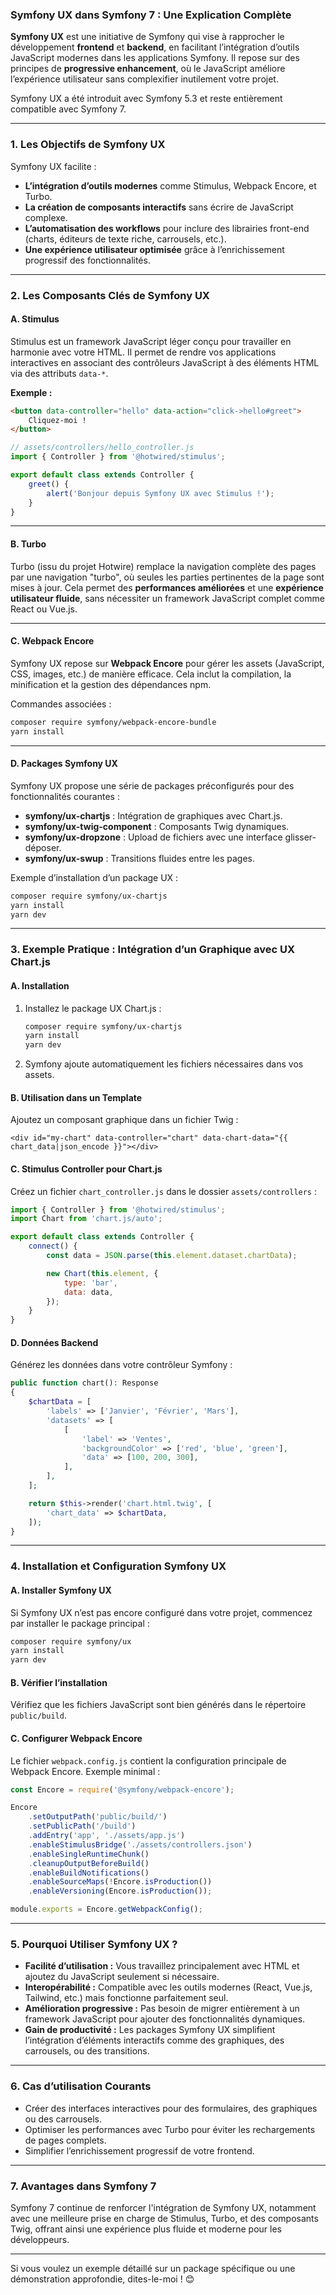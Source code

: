 ### **Symfony UX dans Symfony 7 : Une Explication Complète**

**Symfony UX** est une initiative de Symfony qui vise à rapprocher le développement **frontend** et **backend**, en facilitant l’intégration d’outils JavaScript modernes dans les applications Symfony. Il repose sur des principes de **progressive enhancement**, où le JavaScript améliore l’expérience utilisateur sans complexifier inutilement votre projet.

Symfony UX a été introduit avec Symfony 5.3 et reste entièrement compatible avec Symfony 7.

---

### **1. Les Objectifs de Symfony UX**
Symfony UX facilite :
- **L’intégration d’outils modernes** comme Stimulus, Webpack Encore, et Turbo.
- **La création de composants interactifs** sans écrire de JavaScript complexe.
- **L’automatisation des workflows** pour inclure des librairies front-end (charts, éditeurs de texte riche, carrousels, etc.).
- **Une expérience utilisateur optimisée** grâce à l’enrichissement progressif des fonctionnalités.

---

### **2. Les Composants Clés de Symfony UX**

#### **A. Stimulus**
Stimulus est un framework JavaScript léger conçu pour travailler en harmonie avec votre HTML. Il permet de rendre vos applications interactives en associant des contrôleurs JavaScript à des éléments HTML via des attributs `data-*`.

**Exemple :**
```html
<button data-controller="hello" data-action="click->hello#greet">
    Cliquez-moi !
</button>
```

```javascript
// assets/controllers/hello_controller.js
import { Controller } from '@hotwired/stimulus';

export default class extends Controller {
    greet() {
        alert('Bonjour depuis Symfony UX avec Stimulus !');
    }
}
```

---

#### **B. Turbo**
Turbo (issu du projet Hotwire) remplace la navigation complète des pages par une navigation "turbo", où seules les parties pertinentes de la page sont mises à jour. Cela permet des **performances améliorées** et une **expérience utilisateur fluide**, sans nécessiter un framework JavaScript complet comme React ou Vue.js.

---

#### **C. Webpack Encore**
Symfony UX repose sur **Webpack Encore** pour gérer les assets (JavaScript, CSS, images, etc.) de manière efficace. Cela inclut la compilation, la minification et la gestion des dépendances npm.

Commandes associées :
```bash
composer require symfony/webpack-encore-bundle
yarn install
```

---

#### **D. Packages Symfony UX**
Symfony UX propose une série de packages préconfigurés pour des fonctionnalités courantes :
- **symfony/ux-chartjs** : Intégration de graphiques avec Chart.js.
- **symfony/ux-twig-component** : Composants Twig dynamiques.
- **symfony/ux-dropzone** : Upload de fichiers avec une interface glisser-déposer.
- **symfony/ux-swup** : Transitions fluides entre les pages.

Exemple d’installation d’un package UX :
```bash
composer require symfony/ux-chartjs
yarn install
yarn dev
```

---

### **3. Exemple Pratique : Intégration d’un Graphique avec UX Chart.js**

#### **A. Installation**
1. Installez le package UX Chart.js :
   ```bash
   composer require symfony/ux-chartjs
   yarn install
   yarn dev
   ```

2. Symfony ajoute automatiquement les fichiers nécessaires dans vos assets.

#### **B. Utilisation dans un Template**
Ajoutez un composant graphique dans un fichier Twig :
```twig
<div id="my-chart" data-controller="chart" data-chart-data="{{ chart_data|json_encode }}"></div>
```

#### **C. Stimulus Controller pour Chart.js**
Créez un fichier `chart_controller.js` dans le dossier `assets/controllers` :
```javascript
import { Controller } from '@hotwired/stimulus';
import Chart from 'chart.js/auto';

export default class extends Controller {
    connect() {
        const data = JSON.parse(this.element.dataset.chartData);

        new Chart(this.element, {
            type: 'bar',
            data: data,
        });
    }
}
```

#### **D. Données Backend**
Générez les données dans votre contrôleur Symfony :
```php
public function chart(): Response
{
    $chartData = [
        'labels' => ['Janvier', 'Février', 'Mars'],
        'datasets' => [
            [
                'label' => 'Ventes',
                'backgroundColor' => ['red', 'blue', 'green'],
                'data' => [100, 200, 300],
            ],
        ],
    ];

    return $this->render('chart.html.twig', [
        'chart_data' => $chartData,
    ]);
}
```

---

### **4. Installation et Configuration Symfony UX**

#### A. Installer Symfony UX
Si Symfony UX n’est pas encore configuré dans votre projet, commencez par installer le package principal :
```bash
composer require symfony/ux
yarn install
yarn dev
```

#### B. Vérifier l’installation
Vérifiez que les fichiers JavaScript sont bien générés dans le répertoire `public/build`.

#### C. Configurer Webpack Encore
Le fichier `webpack.config.js` contient la configuration principale de Webpack Encore. Exemple minimal :
```javascript
const Encore = require('@symfony/webpack-encore');

Encore
    .setOutputPath('public/build/')
    .setPublicPath('/build')
    .addEntry('app', './assets/app.js')
    .enableStimulusBridge('./assets/controllers.json')
    .enableSingleRuntimeChunk()
    .cleanupOutputBeforeBuild()
    .enableBuildNotifications()
    .enableSourceMaps(!Encore.isProduction())
    .enableVersioning(Encore.isProduction());

module.exports = Encore.getWebpackConfig();
```

---

### **5. Pourquoi Utiliser Symfony UX ?**

- **Facilité d’utilisation :** Vous travaillez principalement avec HTML et ajoutez du JavaScript seulement si nécessaire.
- **Interopérabilité :** Compatible avec les outils modernes (React, Vue.js, Tailwind, etc.) mais fonctionne parfaitement seul.
- **Amélioration progressive :** Pas besoin de migrer entièrement à un framework JavaScript pour ajouter des fonctionnalités dynamiques.
- **Gain de productivité :** Les packages Symfony UX simplifient l’intégration d’éléments interactifs comme des graphiques, des carrousels, ou des transitions.

---

### **6. Cas d’utilisation Courants**

- Créer des interfaces interactives pour des formulaires, des graphiques ou des carrousels.
- Optimiser les performances avec Turbo pour éviter les rechargements de pages complets.
- Simplifier l’enrichissement progressif de votre frontend.

---

### **7. Avantages dans Symfony 7**
Symfony 7 continue de renforcer l'intégration de Symfony UX, notamment avec une meilleure prise en charge de Stimulus, Turbo, et des composants Twig, offrant ainsi une expérience plus fluide et moderne pour les développeurs.

---

Si vous voulez un exemple détaillé sur un package spécifique ou une démonstration approfondie, dites-le-moi ! 😊
